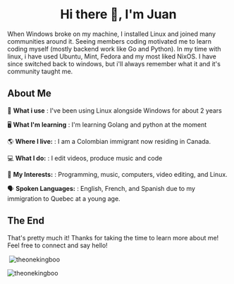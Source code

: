 <h1 align="center">Hi there 👋, I'm Juan</h1>

When Windows broke on my machine, I installed Linux and joined many communities around it. Seeing members coding motivated me to learn coding myself (mostly backend work like Go and Python). In my time with linux, i have used Ubuntu, Mint, Fedora and my most liked NixOS. I have since switched back to windows, but i'll always remember what it and it's community taught me.

## About Me

💽 **What i use** : I've been using Linux alongside Windows for about 2 years

🖥️ **What I'm learning** : I'm learning Golang and python at the moment

🌎 **Where I live:** : I am a Colombian immigrant now residing in Canada.

💻 **What I do:** : I edit videos, produce music and code

🎯 **My Interests:** : Programming, music, computers, video editing, and Linux.

🗣️ **Spoken Languages:** : English, French, and Spanish due to my immigration to Quebec at a young age.


## The End

That's pretty much it! Thanks for taking the time to learn more about me! Feel free to connect and say hello!

<p>&nbsp;<img align="center" src="https://github-readme-stats.vercel.app/api?username=rojjuan&show_icons=true&locale=en" alt="theonekingboo" /></p>

<p><img align="center" src="https://github-readme-stats.vercel.app/api/top-langs?username=rojjuan&show_icons=true&locale=en&layout=compact" alt="theonekingboo" /></p>


